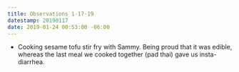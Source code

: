```yaml
---
title: Observations 1-17-19
datestamp: 20190117
date: 2019-01-24 00:53:00 -06:00
---
```


- Cooking sesame tofu stir fry with Sammy. Being proud that it was edible, whereas the last meal we cooked together (pad thai) gave us insta-diarrhea.
